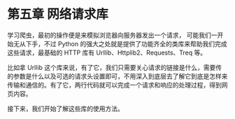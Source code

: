 # 第五章 网络请求库

学习爬虫，最初的操作便是来模拟浏览器向服务器发出一个请求，
可能我们一开始无从下手，不过 Python 的强大之处就是提供了功能齐全的类库来帮助我们完成这些请求，最基础的 HTTP 库有 Urllib、Httplib2、Requests、Treq 等。

比如拿 Urllib 这个库来说，有了它，我们只需要关心请求的链接是什么，需要传的参数是什么以及可选的请求头设置即可，不用深入到底层去了解它到底是怎样来传输和通信的。有了它，两行代码就可以完成一个请求和响应的处理过程，得到网页内容。

接下来，我们开始了解这些库的使用方法。